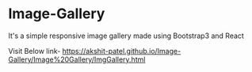 # Image-Gallery
It's a simple responsive image gallery made using  Bootstrap3 and React

Visit Below link-
https://akshit-patel.github.io/Image-Gallery/Image%20Gallery/ImgGallery.html

